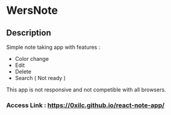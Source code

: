 # WersNote

## Description
Simple note taking app with features :
  - Color change
  - Edit
  - Delete
  - Search ( Not ready )

This app is not responsive and not competible with all browsers.

### Access Link : https://0xilc.github.io/react-note-app/
